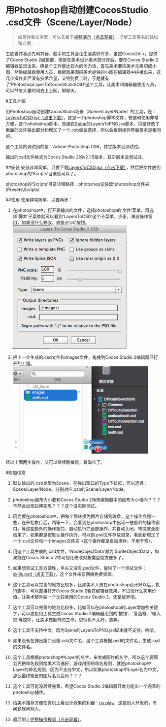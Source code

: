 # 用Photoshop自动创建CocosStudio .csd文件（Scene/Layer/Node）

> 如觉得看文字累，可以先看下[视频演示（点击观看）](http://v.youku.com/v_show/id_XOTE0NzE2NDg0.html)，了解工具带来的轻松和方便。

工欲善其事必先利其器，趁手的工具会让生活美好许多，虽然Cocos2d-x，提供了Cocos Studio 2编辑器，但是在美术设计美术部分好后，要在Cocos Studio 2编辑器呈现出来，确是个工作量比较大的体力活，首先美术要把美术元素切成小图，然后编辑器使用人员，根据效果图把美术提供的小图在编辑器中拼接出来，这几步操作非但没有技术含量，又特别费工时，于是就有了‘PhotoshopLayerToCocosStudioCSD’这个工具，让美术和编辑器使用人员，可以节省大量时间去上上网，聊聊天。

#工具介绍

用Photoshop自动创建CocosStudio场景（Scene/Layer/Node）的工具，是：[LayersToCSD.jsx（点击下载）](https://github.com/sunjianhua/PhotoshopLayerToCocosStudioCSD/releases/download/1.0/LayersToCSD.jsx)，这是一个photoshop脚本文件，安装和使用非常方便，这个photoshop脚本，改编自[Spine](https://www.esotericsoftware.com)的LayersToPNG.jsx脚本，只是修改了里面的文件输出部分和增加了一个.csb类型选择，所以会看到操作界面基本是相同的。

这个工具的调试用的是：Adobe Photoshop CS6，其它版本没测试过。

输出的csd文件格式为Cocos Studio 2的v2.1.5版本，其它版本没测试过。

##安装
安装非常简单，只要下载[LayersToCSD.jsx（点击下载）](https://github.com/sunjianhua/PhotoshopLayerToCocosStudioCSD/releases/download/1.0/LayersToCSD.jsx)，然后把文件放到photoshop的‘Scripts’目录就可以了。

photoshop的‘Scripts’目录详细路径：photoshop安装盘\photoshop文件夹\Presets\Scripts\

##使用
使用非常简单，只要两步：

1. 在photoshop中，打开要输出的文件，选择photoshop的‘文件’菜单，再选择‘脚本’子菜单就可以看到‘LayersToCSD’这个子菜单，点击，弹出操作窗口，如果没什么修改，直接点‘ok'按钮。</br>![image](README/show1.png)

2. 把上一步生成的.csd文件和images文件，拖拽到Cocos Studio 2编辑器已打开的工程。</br>![image](README/show2.png)

经过上面两步操作，又可以继续刷微信，看淘宝了。

#附加信息
1. 默认输出的.csb类型为Scene，在弹出窗口的Type下拉框，可以选择：Scene/Layer/Node，分别对应.csb的Scene/Layer/Node。

2. photoshop画布大小要和Cocos Studio 2场景编辑器中的画布大小相同？？？不然会出现拉伸变形？？？这个没实际测试。

3. 因为要在photoshop中，把每个层转换为图片存储到磁盘，这个操作会慢一些，在开始执行后，稍等一下，会看到在photoshop中出现一些额外的操作窗口，等这些额外的操作窗口，自动执行完全部操作，并自动关闭，转换就全部结束了，如果都是按默认操作执行，可以到.psd文件存放目录，看到新增加了一个.csd文件和一个images文件夹（这个操作都是自动操作，不用干预）。

4. 用这个工具生成的.csd文件，‘NodeObjectData’都为’SpriteObjectData‘，如果能在Cocos Studio 2中可视化修改对象类型就方便多了。

5. 如果想测试工具方便性，手头又没有.psd文件，提供了一个测试文件：[skills.psd（点击下载）](https://github.com/sunjianhua/PhotoshopLayerToCocosStudioCSD/blob/master/skills.psd)，这个文件来自网络免费资源。

6. 这个工具可以完善的地方比较多，比如美术人员在photoshop设计好以后，执行脚本，可以直接打开Cocos Studio 2看在编辑器效果，不过没什么实用价值，让美术额外装一个比较难用的Cocos Studio 2，还是放弃吧。

7. 这个工具可以完善的地方比较多，比如可以在photoshop的Layer增加些关键字，可以直接用工具生成Cocos Studio 2编辑器用到的‘按钮’、‘复选框、‘输入框’等控件，让美术做额外的工作，貌似也不太好，放弃。

8. 这个工具不支持中文，因为Spine的LayersToPNG.jsx脚本就不支持，哈哈。

9. 如果没有在弹出窗口设置.csb文件名，这个工具根据.psd的文件名，生成.csd的文件名。

10. 这个工具根据photoshop中Layer的名字，来生成图片的名字，所以这个要策划先把命名规则给美术沟通好，游戏用图的命名规则，就是photoshop中Layer的命名规则，因为不支持中文，所以如果photoshop中Layer名为中文，那么最终输出的图片名为乱码？？？

11. 这个工具可能没后续完善，希望Cocos Studio 2编辑器开发方能出一个完善的photoshop插件。

12. 给美术推荐方便在真机上看设计效果的利器：[ps play](http://isux.tencent.com/app/psplay)，这是别人开发的，有问题就问别人。

13. 最后附上[完整操作视频（点击观看）](http://v.youku.com/v_show/id_XOTE0NzE2NDg0.html)。

